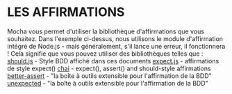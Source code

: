 # LES AFFIRMATIONS

Mocha vous permet d'utiliser la bibliothèque d'affirmations que vous souhaitez. Dans l'exemple ci-dessus, nous utilisons le module d'affirmation intégré de Node.js - mais généralement, s'il lance une erreur, il fonctionnera ! Cela signifie que vous pouvez utiliser des bibliothèques telles que :
[should.js](https://github.com/shouldjs/should.js) - Style BDD affiché dans ces documents
[expect.js](https://github.com/LearnBoost/expect.js) - affirmations de style expect()
[chai](https://www.chaijs.com/) - expect(), assert() and should-style affirmations
[better-assert](https://github.com/visionmedia/better-assert) -  "la boîte à outils extensible pour l'affirmation de la BDD"
[unexpected](https://unexpected.js.org/) -  "la boîte à outils extensible pour l'affirmation de la BDD"
